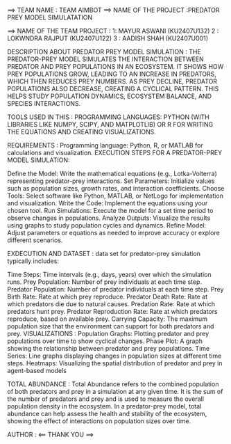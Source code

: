 ==> TEAM NAME : TEAM AIMBOT 
==> NAME OF THE PROJECT :PREDATOR PREY MODEL SIMULATATION

==> NAME OF THE TEAM PROJECT :
1: MAYUR ASWANI (KU2407U132)
2 : LOKWNDRA RAJPUT (KU2407U122)
3 : AADISH SHAH (KU2407U001)

DESCRIPTION ABOUT PREDATOR PREY MODEL SIMULATION :
THE PREDATOR-PREY MODEL SIMULATES THE INTERACTION BETWEEN PREDATOR AND PREY POPULATIONS IN AN ECOSYSTEM. IT SHOWS HOW PREY POPULATIONS GROW, LEADING TO AN INCREASE IN PREDATORS, WHICH THEN REDUCES PREY NUMBERS. AS PREY DECLINE, PREDATOR POPULATIONS ALSO DECREASE, CREATING A CYCLICAL PATTERN. THIS HELPS STUDY POPULATION DYNAMICS, ECOSYSTEM BALANCE, AND SPECIES INTERACTIONS.

TOOLS USED IN THIS :
PROGRAMMING LANGUAGES: PYTHON (WITH LIBRARIES LIKE NUMPY, SCIPY, AND MATPLOTLIB) OR R FOR WRITING THE EQUATIONS AND CREATING VISUALIZATIONS.

REQUIREMENTS :
Programming language: Python, R, or MATLAB for calculations and visualization.
EXECUTION STEPS FOR A PREDATOR-PREY MODEL SIMULATION:

Define the Model: Write the mathematical equations (e.g., Lotka-Volterra) representing predator-prey interactions.
Set Parameters: Initialize values such as population sizes, growth rates, and interaction coefficients.
Choose Tools: Select software like Python, MATLAB, or NetLogo for implementation and visualization.
Write the Code: Implement the equations using your chosen tool.
Run Simulations: Execute the model for a set time period to observe changes in populations.
Analyze Outputs: Visualize the results using graphs to study population cycles and dynamics.
Refine Model: Adjust parameters or equations as needed to improve accuracy or explore different scenarios.

EXDECUTION AND DATASET :
 data set for predator-prey simulation typically includes:

Time Steps: Time intervals (e.g., days, years) over which the simulation runs.
Prey Population: Number of prey individuals at each time step.
Predator Population: Number of predator individuals at each time step.
Prey Birth Rate: Rate at which prey reproduce.
Predator Death Rate: Rate at which predators die due to natural causes.
Predation Rate: Rate at which predators hunt prey.
Predator Reproduction Rate: Rate at which predators reproduce, based on available prey.
Carrying Capacity: The maximum population size that the environment can support for both predators and prey.
VISUALIZATIONS :
Population Graphs: Plotting predator and prey populations over time to show cyclical changes.
Phase Plot: A graph showing the relationship between predator and prey populations.
Time Series: Line graphs displaying changes in population sizes at different time steps.
Heatmaps: Visualizing the spatial distribution of predator and prey in agent-based models


TOTAL ABUNDANCE : 
Total Abundance refers to the combined population of both predators and prey in a simulation at any given time. It is the sum of the number of predators and prey and is used to measure the overall population density in the ecosystem. In a predator-prey model, total abundance can help assess the health and stability of the ecosystem, showing the effect of interactions on population sizes over time.

AUTHOR :
<== THANK YOU ==>


